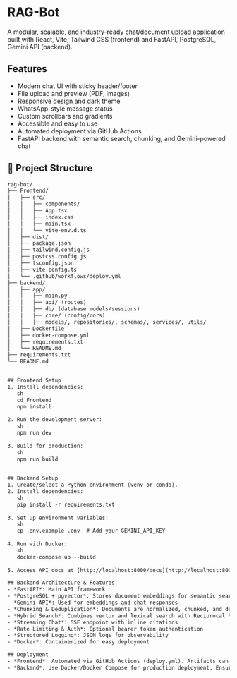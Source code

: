 # RAG-Bot

A modular, scalable, and industry-ready chat/document upload application built with React, Vite, Tailwind CSS (frontend) and FastAPI, PostgreSQL, Gemini API (backend).

## Features
- Modern chat UI with sticky header/footer
- File upload and preview (PDF, images)
- Responsive design and dark theme
- WhatsApp-style message status
- Custom scrollbars and gradients
- Accessible and easy to use
- Automated deployment via GitHub Actions
- FastAPI backend with semantic search, chunking, and Gemini-powered chat

## 📂 Project Structure

```txt
rag-bot/
├── Frontend/
│   ├── src/
│   │   ├── components/
│   │   ├── App.tsx
│   │   ├── index.css
│   │   ├── main.tsx
│   │   └── vite-env.d.ts
│   ├── dist/
│   ├── package.json
│   ├── tailwind.config.js
│   ├── postcss.config.js
│   ├── tsconfig.json
│   ├── vite.config.ts
│   └── .github/workflows/deploy.yml
├── backend/
│   ├── app/
│   │   ├── main.py
│   │   ├── api/ (routes)
│   │   ├── db/ (database models/sessions)
│   │   ├── core/ (config/cors)
│   │   ├── models/, repositories/, schemas/, services/, utils/
│   ├── Dockerfile
│   ├── docker-compose.yml
│   ├── requirements.txt
│   └── README.md
├── requirements.txt
└── README.md


## Frontend Setup
1. Install dependencies:
   sh
   cd Frontend
   npm install
   
2. Run the development server:
   sh
   npm run dev
   
3. Build for production:
   sh
   npm run build
   

## Backend Setup
1. Create/select a Python environment (venv or conda).
2. Install dependencies:
   sh
   pip install -r requirements.txt
   
3. Set up environment variables:
   sh
   cp .env.example .env  # Add your GEMINI_API_KEY
   
4. Run with Docker:
   sh
   docker-compose up --build
   
5. Access API docs at [http://localhost:8000/docs](http://localhost:8000/docs)

## Backend Architecture & Features
- *FastAPI*: Main API framework
- *PostgreSQL + pgvector*: Stores document embeddings for semantic search
- *Gemini API*: Used for embeddings and chat responses
- *Chunking & Deduplication*: Documents are normalized, chunked, and deduplicated using SHA256
- *Hybrid Search*: Combines vector and lexical search with Reciprocal Rank Fusion
- *Streaming Chat*: SSE endpoint with inline citations
- *Rate Limiting & Auth*: Optional bearer token authentication
- *Structured Logging*: JSON logs for observability
- *Docker*: Containerized for easy deployment

## Deployment
- *Frontend*: Automated via GitHub Actions (deploy.yml). Artifacts can be deployed to static hosting or GitHub Pages.
- *Backend*: Use Docker/Docker Compose for production deployment. Ensure PostgreSQL is set up with the vector extension.
